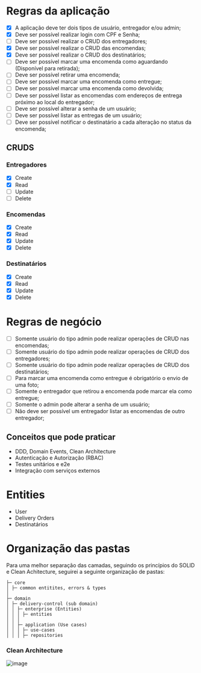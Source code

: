 # Regras da aplicação

- [x] A aplicação deve ter dois tipos de usuário, entregador e/ou admin;
- [x] Deve ser possível realizar login com CPF e Senha;
- [ ] Deve ser possível realizar o CRUD dos entregadores;
- [x] Deve ser possível realizar o CRUD das encomendas;
- [x] Deve ser possível realizar o CRUD dos destinatários;
- [ ] Deve ser possível marcar uma encomenda como aguardando (Disponível para retirada);
- [ ] Deve ser possível retirar uma encomenda;
- [ ] Deve ser possível marcar uma encomenda como entregue;
- [ ] Deve ser possível marcar uma encomenda como devolvida;
- [ ] Deve ser possível listar as encomendas com endereços de entrega próximo ao local do entregador;
- [ ] Deve ser possível alterar a senha de um usuário;
- [ ] Deve ser possível listar as entregas de um usuário;
- [ ] Deve ser possível notificar o destinatário a cada alteração no status da encomenda;

## CRUDS

### Entregadores

- [x] Create
- [x] Read
- [ ] Update
- [ ] Delete

### Encomendas

- [x] Create
- [x] Read
- [x] Update
- [x] Delete

### Destinatários

- [x] Create
- [x] Read
- [x] Update
- [x] Delete

# Regras de negócio

- [ ] Somente usuário do tipo admin pode realizar operações de CRUD nas encomendas;
- [ ] Somente usuário do tipo admin pode realizar operações de CRUD dos entregadores;
- [ ] Somente usuário do tipo admin pode realizar operações de CRUD dos destinatários;
- [ ] Para marcar uma encomenda como entregue é obrigatório o envio de uma foto;
- [ ] Somente o entregador que retirou a encomenda pode marcar ela como entregue;
- [ ] Somente o admin pode alterar a senha de um usuário;
- [ ] Não deve ser possível um entregador listar as encomendas de outro entregador;

## Conceitos que pode praticar

- DDD, Domain Events, Clean Architecture
- Autenticação e Autorização (RBAC)
- Testes unitários e e2e
- Integração com serviços externos

# Entities

- User
- Delivery Orders
- Destinatários

# Organização das pastas

Para uma melhor separação das camadas, seguindo os princípios do SOLID e Clean Achitecture, seguirei a seguinte organização de pastas:

```
├─ core
│ ├─ common entitites, errors & types
│
├─ domain
│ ├─ delivery-control (sub domain)
│ │ ├─ enterprise (Entities)
│ │ │ ├─ entities
│ │ │
│ │ ├─ application (Use cases)
│ │ │ ├─ use-cases
│ │ │ ├─ repositories
```

### Clean Architecture

![image](https://github.com/user-attachments/assets/11bed646-fd74-42e0-99bf-4ba7ba939858)
